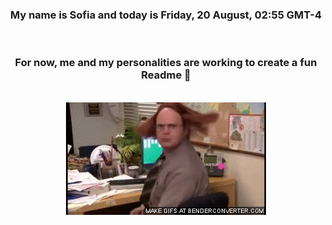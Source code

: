 


<div align="center">
<h3 >My name is Sofia and today is Friday, 20 August, 02:55 GMT-4</h3><br>
<h3 >For now, me and my personalities are working to create a fun Readme 👋
</h3><br>
<img src='img/dwight.gif' alt='working...'/>
</div>
